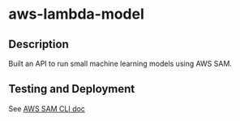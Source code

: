# aws-lambda-model

## Description

Built an API to run small machine learning models using AWS SAM.

## Testing and Deployment

See [AWS SAM CLI doc](https://docs.aws.amazon.com/serverless-application-model/latest/developerguide/serverless-sam-cli-command-reference.html)
